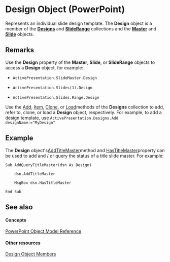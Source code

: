 
# Design Object (PowerPoint)

Represents an individual slide design template. The  **Design** object is a member of the **[Designs](9b02ed6d-9a84-3464-5669-f614e0f33b10.md)** and **[SlideRange](440ab59d-744a-209f-bf28-d0acd3a21e1a.md)** collections and the **[Master](22e8805e-6469-1a34-7f7b-f1ea5c6c49ff.md)** and **[Slide](afe42344-6898-00d2-ecc1-b0ed23a71fe8.md)** objects.


## Remarks

Use the  **Design** property of the **Master**, **Slide**, or **SlideRange** objects to access a **Design** object, for example:


-  `ActivePresentation.SlideMaster.Design`
    
-  `ActivePresentation.Slides(1).Design`
    
-  `ActivePresentation.Slides.Range.Design`
    
Use the [Add](00608390-a12b-d698-36a6-ded2df3cc26a.md), [Item](62843698-605b-50b1-8de4-d5b6fa5e1df8.md), [Clone](2365a43f-8adc-ad26-97fc-0376aedf0b80.md), or [Load](8926e038-4b01-da8d-3e0f-6b5cdd82f1c7.md)methods of the  **Designs** collection to add, refer to, clone, or load a **Design** object, respectively. For example, to add a design template, use `ActivePresentation.Designs.Add designName:="MyDesign"`


## Example

The  **Design** object's[AddTitleMaster](b49baa5b-217a-ab6d-3cb3-ff74e533ef20.md)method and [HasTitleMaster](93b5932c-c03f-451a-c7f9-30683c01bcfa.md)property can be used to add and / or query the status of a title slide master. For example:


```
Sub AddQueryTitleMaster(dsn As Design)

    dsn.AddTitleMaster

    MsgBox dsn.HasTitleMaster

End Sub
```


## See also


#### Concepts


[PowerPoint Object Model Reference](00acd64a-5896-0459-39af-98df2849849e.md)
#### Other resources


[Design Object Members](5f90bc0d-538a-8189-98ed-a9601c392714.md)
